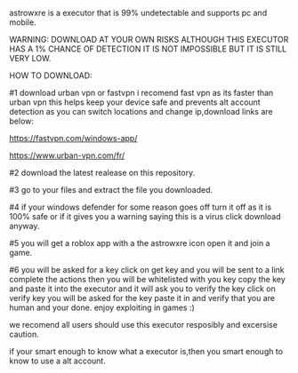 


astrowxre is a executor that is 99% undetectable and supports pc and mobile.

WARNING: DOWNLOAD AT YOUR OWN RISKS ALTHOUGH THIS EXECUTOR HAS A 1% CHANCE OF DETECTION IT IS NOT IMPOSSIBLE BUT IT IS STILL VERY LOW.




HOW TO DOWNLOAD:

#1 download urban vpn or fastvpn i recomend fast vpn as its faster than urban vpn this helps keep your device safe and prevents alt account detection as you can switch locations and change ip,download links are below:

https://fastvpn.com/windows-app/

https://www.urban-vpn.com/fr/

#2 download the latest realease on this repository.


#3 go to your files and extract the file you downloaded.


#4 if your windows defender for some reason goes off turn it off as it is 100% safe or if it gives you a warning saying this is a virus click download anyway.

#5 you will get a roblox app with a the astrowxre icon open it and join a game.

#6 you will be asked for a key click on get key and you will be sent to a link complete the actions then you will be whitelisted with you key copy the key and paste it into the executor and it will ask you to verify the key click on verify key you will be asked for the key paste it in and verify that you are human and your done. enjoy exploiting in games :)




we recomend all users should use this executor resposibly and excersise caution.






if your smart enough to know what a executor is,then you smart enough to know to use a alt account.
